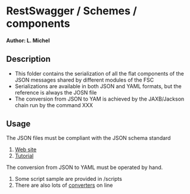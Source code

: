 #       RestSwagger  / Schemes / components 

#### Author: L. Michel

## Description
- This folder contains the serialization of all the flat components of the JSON messages shared by different modules of the FSC
- Serializations are available in both JSON and YAML formats, but the reference is always the JOSN file
- The conversion from JSON to YAM is achieved by the JAXB/Jackson chain run by the command XXX

## Usage
The JSON files must be compliant with the JSON schema standard
1. [Web site](http://json-schema.org/)
2. [Tutorial](https://spacetelescope.github.io/understanding-json-schema/)

The conversion from JSON to YAML must be operated by hand. 
1. Some script sample are provided in /scripts
2. There are also lots of [converters](https://www.json2yaml.com/) on line
